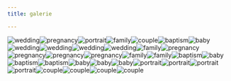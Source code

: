```yaml
---
title: galerie

---
```

![wedding](../photos/wedding001.jpg)![pregnancy](../photos/pregnancy001.jpg)![portrait](../photos/portrait001.jpg)![family](../photos/family001.jpg)![couple](../photos/couple001.jpg)![baptism](../photos/baptism001.jpg)![baby](../photos/baby001.jpg)![wedding](../photos/wedding002.jpg)![wedding](../photos/wedding003.jpg)![wedding](../photos/wedding004.jpg)![wedding](../photos/wedding005.jpg)![family](../photos/mother-and-daughter-g8a5247883_1920.jpg)![pregnancy](../photos/pregnant-gf54aec715_1920.jpg)![pregnancy](../photos/woman-gd4a53fef9_1920.jpg)![pregnancy](../photos/pregnant-g52ff0c1f0_1920.jpg)![pregnancy](../photos/pregnancy-g9c73cf1f3_1920.jpg)![family](../photos/family-gf6cce0e53_1920.jpg)![family](../photos/family-g89dd467e0_1920.jpg)![baptism](../photos/shoes-g2f86f3724_1920.jpg)![baby](../photos/baby-g4e4b3ad81_1920.jpg)![baptism](../photos/christening-g4b7e2ff2c_1920.jpg)![baptism](../photos/christening-gd77dbe560_1920.jpg)![baby](../photos/twins-gf7bd36af0_1920.jpg)![baby](../photos/feet-g4d7297169_1920.jpg)![baby](../photos/baby-g52538fc77_1920.jpg)![portrait](../photos/adult-1851571_1920.jpg)![portrait](../photos/fashion-gaf9518aed_1920.jpg)![portrait](../photos/woman-1274056_1920.jpg)![portrait](../photos/beard-1845166_1920.jpg)![couple](../photos/par-g386f551a6_1920.jpg)![couple](../photos/couple-g83ed05890_1920.jpg)![couple](../photos/couple-gc7b067700_1920.jpg)![couple](../photos/couple-gd868276cc_1920.jpg)